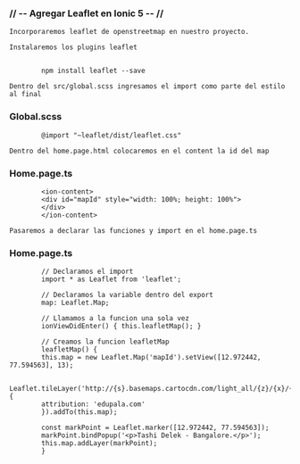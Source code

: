 ### // -- Agregar Leaflet en Ionic 5 -- //

    Incorporaremos leaflet de openstreetmap en nuestro proyecto.

    Instalaremos los plugins leaflet


            npm install leaflet --save
    
    Dentro del src/global.scss ingresamos el import como parte del estilo al final

### Global.scss

            @import "~leaflet/dist/leaflet.css"
    
    Dentro del home.page.html colocaremos en el content la id del map

### Home.page.ts


            <ion-content>
            <div id="mapId" style="width: 100%; height: 100%">
            </div>
            </ion-content>

    Pasaremos a declarar las funciones y import en el home.page.ts

### Home.page.ts

            // Declaramos el import
            import * as Leaflet from 'leaflet';

            // Declaramos la variable dentro del export
            map: Leaflet.Map;

            // Llamamos a la funcion una sola vez
            ionViewDidEnter() { this.leafletMap(); }

            // Creamos la funcion leafletMap
            leafletMap() {
            this.map = new Leaflet.Map('mapId').setView([12.972442, 77.594563], 13);

            Leaflet.tileLayer('http://{s}.basemaps.cartocdn.com/light_all/{z}/{x}/{y}.png', {
            attribution: 'edupala.com'
            }).addTo(this.map);

            const markPoint = Leaflet.marker([12.972442, 77.594563]);
            markPoint.bindPopup('<p>Tashi Delek - Bangalore.</p>');
            this.map.addLayer(markPoint);
            }

    



